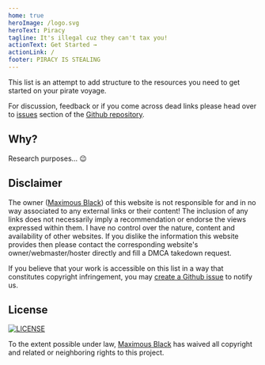 ```yaml
---
home: true
heroImage: /logo.svg
heroText: Piracy
tagline: It's illegal cuz they can't tax you!
actionText: Get Started →
actionLink: /
footer: PIRACY IS STEALING
---
```


This list is an attempt to add structure to the resources you need to get started on your pirate voyage.

For discussion, feedback or if you come across dead links please head over to [issues](https://github.com/maximousblk/piracy/issues/) section of the [Github repository](https://github.com/maximousblk/piracy).

## Why?

Research purposes... :wink:

## Disclaimer

The owner ([Maximous Black](https://maximousblk.github.io/)) of this website is not responsible for and in no way associated to any external links or their content! The inclusion of any links does not necessarily imply a recommendation or endorse the views expressed within them. I have no control over the nature, content and availability of other websites. If you dislike the information this website provides then please contact the corresponding website's owner/webmaster/hoster directly and fill a DMCA takedown request.

If you believe that your work is accessible on this list in a way that constitutes copyright infringement, you may [create a Github issue](https://github.com/maximousblk/piracy/issues/new) to notify us.

## License

[![LICENSE](https://img.shields.io/github/license/maximousblk/piracy?style=for-the-badge)](https://github.com/maximousblk/piracy/blob/master/LICENSE)

To the extent possible under law, [Maximous Black](https://maximousblk.github.io/) has waived all copyright and related or neighboring rights to this project.
